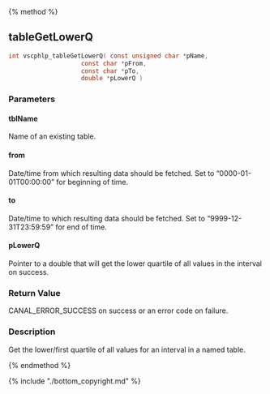 
{% method %}
## tableGetLowerQ

```c
int vscphlp_tableGetLowerQ( const unsigned char *pName, 
                    const char *pFrom, 
                    const char *pTo,
                    double *pLowerQ )
```

### Parameters

#### tblName
Name of an existing table.

#### from
Date/time from which resulting data should be fetched. Set to “0000-01-01T00:00:00” for beginning of time.

#### to
Date/time to which resulting data should be fetched. Set to “9999-12-31T23:59:59” for end of time.

#### pLowerQ
Pointer to a double that will get the lower quartile of all values in the interval on success.

### Return Value
CANAL_ERROR_SUCCESS on success or an error code on failure.

### Description
Get the lower/first quartile of all values for an interval in a named table.

{% endmethod %}

{% include "./bottom_copyright.md" %}